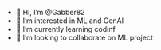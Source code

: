- 👋 Hi, I’m @Gabber82
- 👀 I’m interested in ML and GenAI
- 🌱 I’m currently learning codinf
- 💞️ I’m looking to collaborate on ML project


<!---
Gabber82/Gabber82 is a ✨ special ✨ repository because its `README.md` (this file) appears on your GitHub profile.
You can click the Preview link to take a look at your changes.
--->
